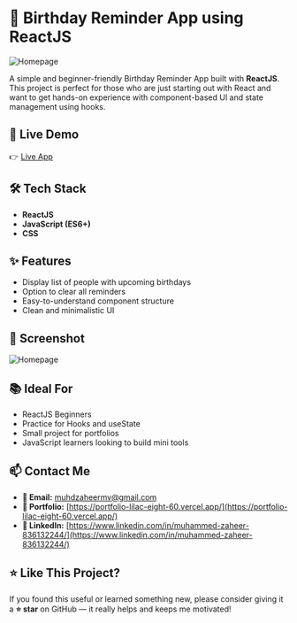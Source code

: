 # 🎉 Birthday Reminder App using ReactJS

![Homepage](./src/assets/images/homepage.png)

A simple and beginner-friendly Birthday Reminder App built with **ReactJS**. This project is perfect for those who are just starting out with React and want to get hands-on experience with component-based UI and state management using hooks.

## 🚀 Live Demo

👉 [Live App](https://birthday-reminder-reactjs-app.vercel.app/)

## 🛠️ Tech Stack

- **ReactJS**
- **JavaScript (ES6+)**
- **CSS**

## ✨ Features

- Display list of people with upcoming birthdays
- Option to clear all reminders
- Easy-to-understand component structure
- Clean and minimalistic UI

## 📸 Screenshot

![Homepage](./src/assets/images/homepage.png)

## 📚 Ideal For

- ReactJS Beginners
- Practice for Hooks and useState
- Small project for portfolios
- JavaScript learners looking to build mini tools

## 📫 Contact Me

- **📧 Email:** muhdzaheermv@gmail.com  
- **🔗 Portfolio:** [https://portfolio-lilac-eight-60.vercel.app/](https://portfolio-lilac-eight-60.vercel.app/)  
- **💼 LinkedIn:** [https://www.linkedin.com/in/muhammed-zaheer-836132244/](https://www.linkedin.com/in/muhammed-zaheer-836132244/)

## ⭐ Like This Project?

If you found this useful or learned something new, please consider giving it a **⭐ star** on GitHub — it really helps and keeps me motivated!


